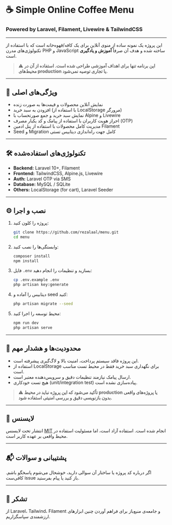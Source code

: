 # ☕ Simple Online Coffee Menu

### Powered by Laravel, Filament, Livewire & TailwindCSS

---

این پروژه یک نمونه ساده از منوی آنلاین برای یک کافه/قهوه‌خانه است که با استفاده از تکنولوژی‌های مدرن PHP و JavaScript ساخته شده و هدف آن صرفاً **آموزش و یادگیری** است.

> ⚠️ **این برنامه تنها برای اهداف آموزشی طراحی شده است. استفاده از آن در محیط‌های production یا تجاری توصیه نمی‌شود.**

---

## 🎯 ویژگی‌های اصلی

- نمایش آنلاین محصولات و قیمت‌ها به صورت زنده
- افزودن به سبد خرید (با استفاده از LocalStorage مرورگر)
- نمایش سبد خرید و جمع صورتحساب با Alpine و Livewire
- احراز هویت کاربران با استفاده از پیامک و کد یکبار مصرف (OTP)
- مدیریت کامل محصولات با استفاده از پنل ادمین Filament
- Seed و Migration کامل جهت راه‌اندازی دیتابیس تستی

---

## 🛠️ تکنولوژی‌های استفاده‌شده

- **Backend:** Laravel 10+, Filament
- **Frontend:** TailwindCSS, Alpine.js, Livewire
- **Auth:** Laravel OTP via SMS
- **Database:** MySQL / SQLite
- **Others:** LocalStorage (for cart), Laravel Seeder

---

## ⚙️ نصب و اجرا

1. پروژه را کلون کنید:
   ```bash
   git clone https://github.com/rezalaal/menu.git
   cd menu
   ```

2. وابستگی‌ها را نصب کنید:
   ```bash
   composer install
   npm install
   ```

3. فایل `.env` بسازید و تنظیمات را انجام دهید:
   ```bash
   cp .env.example .env
   php artisan key:generate
   ```

4. دیتابیس را آماده و seed کنید:
   ```bash
   php artisan migrate --seed
   ```

5. محیط توسعه را اجرا کنید:
   ```bash
   npm run dev
   php artisan serve
   ```

---

## 🧪 محدودیت‌ها و هشدار مهم

- این پروژه فاقد سیستم پرداخت، امنیت بالا و لاگ‌گیری پیشرفته است.
- استفاده از LocalStorage برای نگهداری سبد خرید فقط در محیط تست مناسب است.
- ارسال پیامک نیازمند تنظیمات دقیق و سرویس‌دهنده معتبر است.
- هیچ تست خودکاری (unit/integration test) پیاده‌سازی نشده است.

> ⚠️ **تأکید می‌شود که این پروژه نباید در محیط production یا پروژه‌های واقعی بدون بازنویسی دقیق و بررسی امنیتی استفاده شود.**

---

## 📝 لایسنس

انتشار تحت لایسنس [MIT](LICENSE) انجام شده است. استفاده آزاد است، اما مسئولیت استفاده در محیط واقعی بر عهده کاربر است.

---

## 📬 پشتیبانی و سوالات

اگر درباره کد پروژه یا ساختار آن سوالی دارید، خوشحال می‌شوم پاسخگو باشم. کافی‌ست issue باز کنید یا پیام بفرستید.

---

## 🙏 تشکر

از Laravel، Tailwind، Filament و جامعه‌ی منبع‌باز برای فراهم آوردن چنین ابزارهای ارزشمندی سپاسگزاریم.
